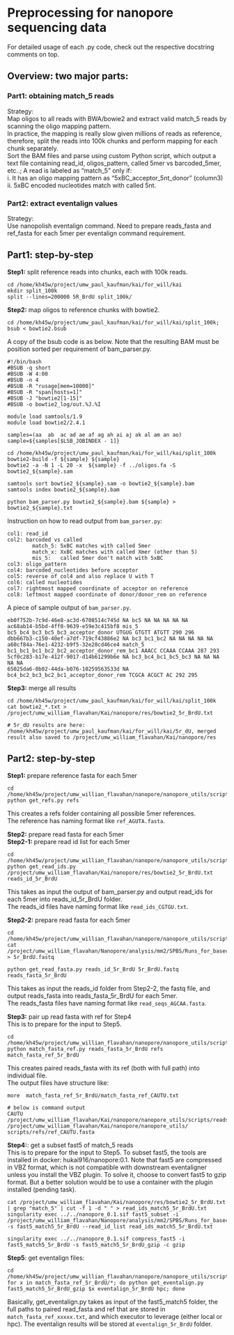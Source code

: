 # Preprocessing for nanopore sequencing data
For detailed usage of each .py code, check out the respective docstring comments on top.

## Overview: two major parts:
### Part1: obtaining match_5 reads
Strategy:  
Map oligos to all reads with BWA/bowie2 and extract valid match_5 reads by scanning the oligo mapping pattern.  
In practice, the mapping is really slow given millions of reads as reference, therefore, split the reads into 100k chunks and perform mapping for each chunk separately.  
Sort the BAM files and parse using custom Python script, which output a text file containing read_id, oligos_pattern, called 5mer vs barcoded_5mer, etc..;
A read is labeled as “match_5” only if:  
i. It has an oligo mapping pattern as “5xBC_acceptor_5nt_donor” (column3)  
ii. 5xBC encoded nucleotides match with called 5nt.

### Part2: extract eventalign values
Strategy:  
Use nanopolish eventalign command. Need to prepare reads_fasta and ref_fasta for each 5mer per eventalign command requirement.

## Part1: step-by-step
**Step1:** split reference reads into chunks, each with 100k reads.
```
cd /home/kh45w/project/umw_paul_kaufman/kai/for_will/kai
mkdir split_100k
split --lines=200000 5R_BrdU split_100k/
```

**Step2:** map oligos to reference chunks with bowtie2.
```
cd /home/kh45w/project/umw_paul_kaufman/kai/for_will/kai/split_100k; bsub < bowtie2.bsub
```
A copy of the bsub code is as below. Note that the resulting BAM must be position sorted per requirement of bam_parser.py.
```
#!/bin/bash
#BSUB -q short
#BSUB -W 4:00
#BSUB -n 4
#BSUB -R "rusage[mem=10000]"
#BSUB -R "span[hosts=1]"
#BSUB -J "bowtie2[1-15]"
#BSUB -o bowtie2_log/out.%J.%I

module load samtools/1.9
module load bowtie2/2.4.1

samples=(aa  ab	 ac ad ae af ag ah ai aj ak al am an ao)
sample=${samples[$LSB_JOBINDEX - 1]}

cd /home/kh45w/project/umw_paul_kaufman/kai/for_will/kai/split_100k
bowtie2-build -f ${sample} ${sample}
bowtie2 -a -N 1 -L 20 -x  ${sample} -f ../oligos.fa -S bowtie2_${sample}.sam

samtools sort bowtie2_${sample}.sam -o bowtie2_${sample}.bam
samtools index bowtie2_${sample}.bam

python bam_parser.py bowtie2_${sample}.bam ${sample} > bowtie2_${sample}.txt

```
Instruction on how to read output from `bam_parser.py`:
```
col1: read_id
col2: barcoded vs called
        match_5: 5xBC matches with called 5mer
        match_x: XxBC matches with called Xmer (other than 5)
        mis_5:   called 5mer don't match with 5xBC
col3: oligo_pattern
col4: barcoded_nucleotides before acceptor
col5: reverse of col4 and also replace U with T
col6: called nucleotides
col7: rightmost mapped coordinate of acceptor on reference
col8: leftmost mapped coordinate of donor/donor_rem on reference
```
A piece of sample output of `bam_parser.py`.
```
eb0f752b-7c9d-46e8-ac3d-6708514c745d NA bc5 NA NA NA NA NA
ac68ab14-b5bd-4ff0-9639-e59e3c415bf8 mis_5 bc5_bc4_bc3_bc5_bc3_acceptor_donor UTGUG GTGTT ATGTT 290 296
dbb667b3-c150-40ef-a7df-719cf43886e2 NA bc3_bc1_bc2 NA NA NA NA NA
a60cf84a-76e1-4232-b9f5-32e28cd46ce4 match_5 bc1_bc1_bc1_bc2_bc2_acceptor_donor_rem_bc1 AAACC CCAAA CCAAA 287 293
5cf0c283-b17e-412f-9017-d14b61299b6e NA bc3_bc4_bc1_bc5_bc3 NA NA NA NA NA
65025da6-0b02-44da-b076-10259563533d NA bc4_bc2_bc3_bc2_bc1_acceptor_donor_rem TCGCA ACGCT AC 292 295
```

**Step3:** merge all results
```
cd /home/kh45w/project/umw_paul_kaufman/kai/for_will/kai/split_100k
cat bowtie2_*.txt > /project/umw_william_flavahan/Kai/nanopore/res/bowtie2_5r_BrdU.txt

# 5r_dU results are here: /home/kh45w/project/umw_paul_kaufman/kai/for_will/kai/5r_dU, merged result also saved to /project/umw_william_flavahan/Kai/nanopore/res
```

## Part2: step-by-step
**Step1:** prepare reference fasta for each 5mer
```
cd /home/kh45w/project/umw_willian_flavahan/nanopore/nanopore_utils/scripts
python get_refs.py refs
```
This creates a refs folder containing all possible 5mer references.  
The reference has naming format like `ref_AGUTA.fasta`.

**Step2:** prepare read fasta for each 5mer  
**Step2-1:** prepare read id list for each 5mer
```
cd /home/kh45w/project/umw_willian_flavahan/nanopore/nanopore_utils/scripts
python get_read_ids.py /project/umw_william_flavahan/Kai/nanopore/res/bowtie2_5r_BrdU.txt reads_id_5r_BrdU
```
This takes as input the output of bam_parser.py and output read_ids for each 5mer into reads_id_5r_BrdU folder.  
The reads_id files have naming format like `read_ids_CGTGU.txt`.  

**Step2-2:** prepare read fasta for each 5mer
```
cd /home/kh45w/project/umw_willian_flavahan/nanopore/nanopore_utils/scripts
cat /project/umw_william_flavahan/Nanopore/analysis/mm2/SPBS/Runs_for_basecaller/5r_BrdU/fastq/*.fastq > 5r_BrdU.fastq

python get_read_fasta.py reads_id_5r_BrdU 5r_BrdU.fastq reads_fasta_5r_BrdU
```
This takes as input the reads_id folder from Step2-2, the fastq file, and output reads_fasta into reads_fasta_5r_BrdU for each 5mer.   
The reads_fasta files have naming format like `read_seqs_AGCAA.fasta`.

**Step3:** pair up read fasta with ref for Step4  
This is to prepare for the input to Step5.
```
cd /home/kh45w/project/umw_willian_flavahan/nanopore/nanopore_utils/scripts
python match_fasta_ref.py reads_fasta_5r_BrdU refs match_fasta_ref_5r_BrdU
```
This creates paired reads_fasta with its ref (both with full path) into individual file.  
The output files have structure like:
```
more  match_fasta_ref_5r_BrdU/match_fasta_ref_CAUTU.txt

# below is command output
CAUTU	/project/umw_william_flavahan/Kai/nanopore/nanopore_utils/scripts/reads_fasta_5r_BrdU/read_seqs_CAUTU.fasta	/project/umw_william_flavahan/Kai/nanopore/nanopore_utils/
scripts/refs/ref_CAUTU.fasta
```
**Step4:**: get a subset fast5 of match_5 reads  
This is to prepare for the input to Step5.
To subset fast5, the tools are installed in docker: hukai916/nanopore:0.1.
Note that fast5 are compressed in VBZ format, which is not compatible with downstream eventaligner unless you install the VBZ plugin. To solve it, choose to convert fast5 to gzip format. But a better solution would be to use a container with the plugin installed (pending task).
```
cat /project/umw_william_flavahan/Kai/nanopore/res/bowtie2_5r_BrdU.txt | grep "match_5" | cut -f 1 -d " " > read_ids_match5_5r_BrdU.txt
singularity exec ../../nanopore_0.1.sif fast5_subset -i /project/umw_william_flavahan/Nanopore/analysis/mm2/SPBS/Runs_for_basecaller/5r_BrdU/fast5 -s fast5_match5_5r_BrdU --read_id_list read_ids_match5_5r_BrdU.txt

singularity exec ../../nanopore_0.1.sif compress_fast5 -i fast5_match5_5r_BrdU -s fast5_match5_5r_BrdU_gzip -c gzip

```

**Step5**: get eventalign files:
```
cd /home/kh45w/project/umw_willian_flavahan/nanopore/nanopore_utils/scripts
for x in match_fasta_ref_5r_BrdU/*; do python get_eventalign.py fast5_match5_5r_BrdU_gzip $x eventalign_5r_BrdU hpc; done

```
Basically, get_eventalign.py takes as input of the fast5_match5 folder, the full paths to paired read_fasta and ref that are stored in `match_fasta_ref_xxxxx.txt`, and which executor to leverage (either local or hpc).
The eventalign results will be stored at `eventalign_5r_BrdU` folder.
